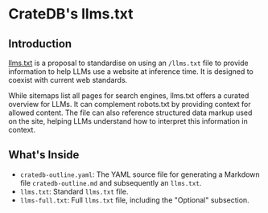 # CrateDB's llms.txt

## Introduction

[llms.txt] is a proposal to standardise on using an `/llms.txt` file to provide
information to help LLMs use a website at inference time. It is designed to
coexist with current web standards.

While sitemaps list all pages for search engines, llms.txt offers a curated
overview for LLMs. It can complement robots.txt by providing context for allowed
content. The file can also reference structured data markup used on the site,
helping LLMs understand how to interpret this information in context.

## What's Inside

- `cratedb-outline.yaml`: The YAML source file for generating a Markdown file
  `cratedb-outline.md` and subsequently an `llms.txt`.
- `llms.txt`: Standard `llms.txt` file.
- `llms-full.txt`: Full `llms.txt` file, including the "Optional" subsection.


[llms.txt]: https://llmstxt.org/
